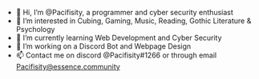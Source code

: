 - 👋 Hi, I’m @Pacifisity, a programmer and cyber security enthusiast
- 👀 I’m interested in Cubing, Gaming, Music, Reading, Gothic Literature & Psychology
- 🌱 I’m currently learning Web Development and Cyber Security
- 🤖 I’m working on a Discord Bot and Webpage Design
- 📫 Contact me on discord @Pacifisity#1266 or through email Pacifisity@essence.community
